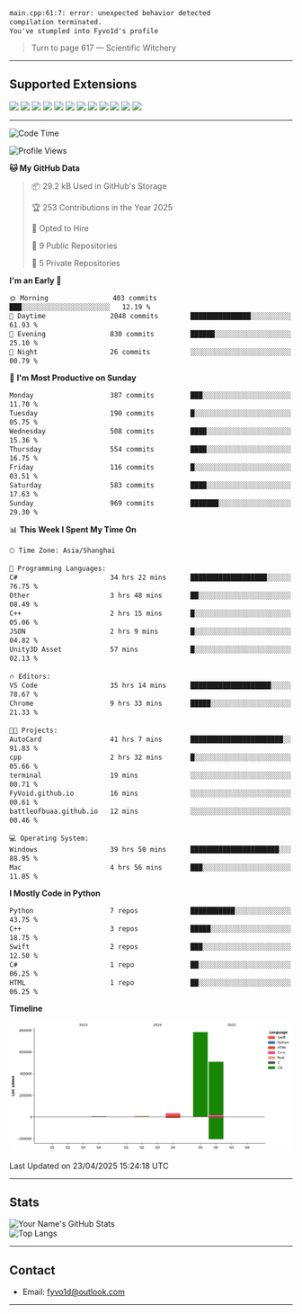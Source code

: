 ```
main.cpp:61:7: error: unexpected behavior detected
compilation terminated.
You've stumpled into Fyvo1d's profile
```

> Turn to page 617 — Scientific Witchery

---

## Supported Extensions

<p align="left">
  <img src="https://cdn.jsdelivr.net/gh/devicons/devicon/icons/cplusplus/cplusplus-original.svg" height="40" />
  <img src="https://cdn.jsdelivr.net/gh/devicons/devicon/icons/csharp/csharp-original.svg" height="40" />
  <img src="https://cdn.jsdelivr.net/gh/devicons/devicon/icons/python/python-original.svg" height="40" />
  <img src="https://cdn.jsdelivr.net/gh/devicons/devicon/icons/swift/swift-original.svg" height="40" />
  <img src="https://cdn.jsdelivr.net/gh/devicons/devicon/icons/git/git-original.svg" height="40" />
  <img src="https://cdn.jsdelivr.net/gh/devicons/devicon/icons/vscode/vscode-original.svg" height="40" />
  <img src="https://www.vulkan.org/user/themes/vulkan/images/logo/vulkan-logo.svg" height="40" />
  <img src="https://cdn.jsdelivr.net/gh/devicons/devicon/icons/opengl/opengl-original.svg" height="40" />
  <img src="https://cdn.jsdelivr.net/gh/devicons/devicon/icons/pytorch/pytorch-original.svg" height="40" />
  <img src="https://cdn.jsdelivr.net/gh/devicons/devicon/icons/unity/unity-original.svg" height="40" />
  <img src="https://cdn.jsdelivr.net/gh/devicons/devicon/icons/unrealengine/unrealengine-original.svg" height="40" />
  <img src="https://cdn.jsdelivr.net/gh/devicons/devicon/icons/cmake/cmake-original.svg" height="40" />
</p>


---

<!--START_SECTION:waka-->
![Code Time](http://img.shields.io/badge/Code%20Time-61%20hrs%2033%20mins-blue)

![Profile Views](http://img.shields.io/badge/Profile%20Views-86-blue)

**🐱 My GitHub Data** 

> 📦 29.2 kB Used in GitHub's Storage 
 > 
> 🏆 253 Contributions in the Year 2025
 > 
> 💼 Opted to Hire
 > 
> 📜 9 Public Repositories 
 > 
> 🔑 5 Private Repositories 
 > 
**I'm an Early 🐤** 

```text
🌞 Morning                403 commits         ███░░░░░░░░░░░░░░░░░░░░░░   12.19 % 
🌆 Daytime                2048 commits        ███████████████░░░░░░░░░░   61.93 % 
🌃 Evening                830 commits         ██████░░░░░░░░░░░░░░░░░░░   25.10 % 
🌙 Night                  26 commits          ░░░░░░░░░░░░░░░░░░░░░░░░░   00.79 % 
```
📅 **I'm Most Productive on Sunday** 

```text
Monday                   387 commits         ███░░░░░░░░░░░░░░░░░░░░░░   11.70 % 
Tuesday                  190 commits         █░░░░░░░░░░░░░░░░░░░░░░░░   05.75 % 
Wednesday                508 commits         ████░░░░░░░░░░░░░░░░░░░░░   15.36 % 
Thursday                 554 commits         ████░░░░░░░░░░░░░░░░░░░░░   16.75 % 
Friday                   116 commits         █░░░░░░░░░░░░░░░░░░░░░░░░   03.51 % 
Saturday                 583 commits         ████░░░░░░░░░░░░░░░░░░░░░   17.63 % 
Sunday                   969 commits         ███████░░░░░░░░░░░░░░░░░░   29.30 % 
```


📊 **This Week I Spent My Time On** 

```text
🕑︎ Time Zone: Asia/Shanghai

💬 Programming Languages: 
C#                       34 hrs 22 mins      ███████████████████░░░░░░   76.75 % 
Other                    3 hrs 48 mins       ██░░░░░░░░░░░░░░░░░░░░░░░   08.49 % 
C++                      2 hrs 15 mins       █░░░░░░░░░░░░░░░░░░░░░░░░   05.06 % 
JSON                     2 hrs 9 mins        █░░░░░░░░░░░░░░░░░░░░░░░░   04.82 % 
Unity3D Asset            57 mins             █░░░░░░░░░░░░░░░░░░░░░░░░   02.13 % 

🔥 Editors: 
VS Code                  35 hrs 14 mins      ████████████████████░░░░░   78.67 % 
Chrome                   9 hrs 33 mins       █████░░░░░░░░░░░░░░░░░░░░   21.33 % 

🐱‍💻 Projects: 
AutoCard                 41 hrs 7 mins       ███████████████████████░░   91.83 % 
cpp                      2 hrs 32 mins       █░░░░░░░░░░░░░░░░░░░░░░░░   05.66 % 
terminal                 19 mins             ░░░░░░░░░░░░░░░░░░░░░░░░░   00.71 % 
FyVoid.github.io         16 mins             ░░░░░░░░░░░░░░░░░░░░░░░░░   00.61 % 
battleofbuaa.github.io   12 mins             ░░░░░░░░░░░░░░░░░░░░░░░░░   00.46 % 

💻 Operating System: 
Windows                  39 hrs 50 mins      ██████████████████████░░░   88.95 % 
Mac                      4 hrs 56 mins       ███░░░░░░░░░░░░░░░░░░░░░░   11.05 % 
```

**I Mostly Code in Python** 

```text
Python                   7 repos             ███████████░░░░░░░░░░░░░░   43.75 % 
C++                      3 repos             █████░░░░░░░░░░░░░░░░░░░░   18.75 % 
Swift                    2 repos             ███░░░░░░░░░░░░░░░░░░░░░░   12.50 % 
C#                       1 repo              ██░░░░░░░░░░░░░░░░░░░░░░░   06.25 % 
HTML                     1 repo              ██░░░░░░░░░░░░░░░░░░░░░░░   06.25 % 
```



**Timeline**

![Lines of Code chart](https://raw.githubusercontent.com/FyVoid/FyVoid/main/assets/bar_graph.png)


 Last Updated on 23/04/2025 15:24:18 UTC
<!--END_SECTION:waka-->

---

## Stats

![Your Name's GitHub Stats](https://github-readme-stats.vercel.app/api?username=fyvoid&show_icons=true&theme=tokyonight)  
![Top Langs](https://github-readme-stats.vercel.app/api/top-langs/?username=fyvoid&layout=compact&theme=tokyonight)

---

## Contact

- Email: [fyvo1d@outlook.com](fyvo1d@outlook.com)  

---
